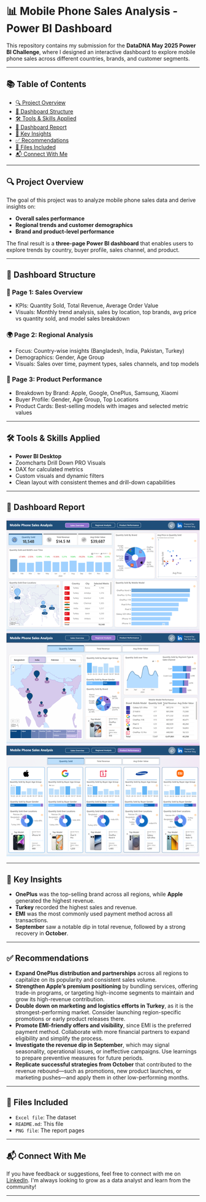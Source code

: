# 📊 Mobile Phone Sales Analysis - Power BI Dashboard

This repository contains my submission for the **DataDNA May 2025 Power BI Challenge**, where I designed an interactive dashboard to explore mobile phone sales across different countries, brands, and customer segments.

---

## 📚 Table of Contents

- [🔍 Project Overview](#-project-overview)
- [📁 Dashboard Structure](#-dashboard-structure)
- [🛠️ Tools & Skills Applied](#️-tools--skills-applied)
- [📸 Dashboard Report](#-dashboard-report)
- [📌 Key Insights](#-key-insights)
- [✅ Recommendations](#-recommendations)
- [📎 Files Included](#-files-included)
- [📬 Connect With Me](#-connect-with-me)

---

## 🔍 Project Overview

The goal of this project was to analyze mobile phone sales data and derive insights on:

- **Overall sales performance**
- **Regional trends and customer demographics**
- **Brand and product-level performance**

The final result is a **three-page Power BI dashboard** that enables users to explore trends by country, buyer profile, sales channel, and product.

---

## 📁 Dashboard Structure

### 📄 Page 1: Sales Overview
- KPIs: Quantity Sold, Total Revenue, Average Order Value
- Visuals: Monthly trend analysis, sales by location, top brands, avg price vs quantity sold, and model sales breakdown

### 🌍 Page 2: Regional Analysis
- Focus: Country-wise insights (Bangladesh, India, Pakistan, Turkey)
- Demographics: Gender, Age Group
- Visuals: Sales over time, payment types, sales channels, and top models

### 📱 Page 3: Product Performance
- Breakdown by Brand: Apple, Google, OnePlus, Samsung, Xiaomi
- Buyer Profile: Gender, Age Group, Top Locations
- Product Cards: Best-selling models with images and selected metric values

---

## 🛠️ Tools & Skills Applied

- **Power BI Desktop**
- Zoomcharts Drill Down PRO Visuals
- DAX for calculated metrics
- Custom visuals and dynamic filters
- Clean layout with consistent themes and drill-down capabilities

---

## 📸 Dashboard Report


![Alt text](powerbi_report/Mobile_Phone_Sales_Analysis.png)

---

## 📌 Key Insights

- **OnePlus** was the top-selling brand across all regions, while **Apple** generated the highest revenue.
- **Turkey** recorded the highest sales and revenue.
- **EMI** was the most commonly used payment method across all transactions.
- **September** saw a notable dip in total revenue, followed by a strong recovery in **October**.

---

## ✅ Recommendations

- **Expand OnePlus distribution and partnerships** across all regions to capitalize on its popularity and consistent sales volume.
- **Strengthen Apple’s premium positioning** by bundling services, offering trade-in programs, or targeting high-income segments to maintain and grow its high-revenue contribution.
- **Double down on marketing and logistics efforts in Turkey**, as it is the strongest-performing market. Consider launching region-specific promotions or early product releases there.
- **Promote EMI-friendly offers and visibility**, since EMI is the preferred payment method. Collaborate with more financial partners to expand eligibility and simplify the process.
- **Investigate the revenue dip in September**, which may signal seasonality, operational issues, or ineffective campaigns. Use learnings to prepare preventive measures for future periods.
- **Replicate successful strategies from October** that contributed to the revenue rebound—such as promotions, new product launches, or marketing pushes—and apply them in other low-performing months.

---

## 📎 Files Included

- `Excel file`: The dataset
- `README.md`: This file
- `PNG file`: The report pages

---

## 📬 Connect With Me

If you have feedback or suggestions, feel free to connect with me on [LinkedIn](https://www.linkedin.com/in/yewkoktang/). I'm always looking to grow as a data analyst and learn from the community!

---
